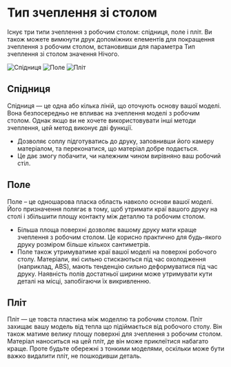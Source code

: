 Тип зчеплення зі столом
====

Існує три типи зчеплення з робочим столом: спідниця, поле і пліт. Ви також можете вимкнути друк допоміжних елементів для покращення зчеплення з робочим столом, встановивши для параметра Тип зчеплення зі столом значення Нічого.

![Спідниця](../images/adhesion_type_skirt.png)
![Поле](../images/adhesion_type_brim.png)
![Пліт](../images/adhesion_type_raft.png)

Спідниця
----

Спідниця — це одна або кілька ліній, що оточують основу вашої моделі. Вона безпосередньо не впливає на зчеплення моделі з робочим столом. Однак якщо ви не хочете використовувати інші методи зчеплення, цей метод виконує дві функції.

* Дозволяє соплу підготуватись до друку, заповнивши його камеру матеріалом, та переконатися, що матеріал добре подається.
* Це дає змогу побачити, чи належним чином вирівняно ваш робочий стіл.

Поле
----

Поле – це одношарова пласка область навколо основи вашої моделі. Його призначення полягає в тому, щоб утримати краї вашого друку на столі і збільшити площу контакту між деталлю та робочим столом.

* Більша площа поверхні дозволяє вашому друку мати краще зчеплення з робочим столом. Це корисно практично для будь-якого друку розміром більше кількох сантиметрів.
* Поле також утримуватиме краї вашої моделі на поверхні робочого столу. Матеріали, які сильно стискаються під час охолодження (наприклад, ABS), мають тенденцію сильно деформуватися під час друку. Наявність полів достатньої ширини може утримувати кути деталі на місці, запобігаючи їх викривленню.

Пліт
----

Пліт — це товста пластина між моделлю та робочим столом. Пліт захищає вашу модель від тепла що підіймається від робочого столу. Він також матиме велику площу поверхні для зчеплення з робочим столом. Матеріал наноситься на цей пліт, де він може приклеїтися набагато краще. Проте будьте обережні з тонкими моделями, оскільки може бути важко видалити пліт, не пошкодивши деталь.
